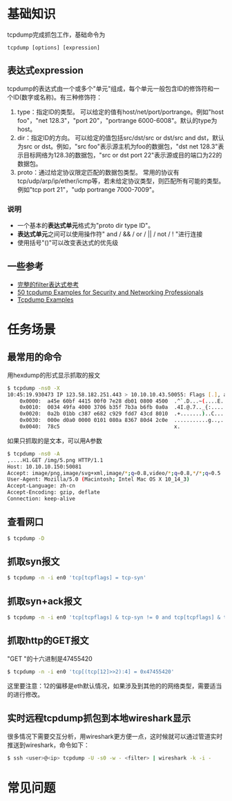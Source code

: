 # 基础知识
tcpdump完成抓包工作，基础命令为
```text
tcpdump [options] [expression]
```

## 表达式expression

tcpdump的表达式由一个或多个"单元"组成，每个单元一般包含ID的修饰符和一个ID(数字或名称)。有三种修饰符：

1. type：指定ID的类型。
可以给定的值有host/net/port/portrange。例如"host foo"，"net 128.3"，"port 20"，"portrange 6000-6008"。默认的type为host。
2. dir：指定ID的方向。
可以给定的值包括src/dst/src or dst/src and dst，默认为src or dst。例如，"src foo"表示源主机为foo的数据包，"dst net 128.3"表示目标网络为128.3的数据包，"src or dst port 22"表示源或目的端口为22的数据包。
3. proto：通过给定协议限定匹配的数据包类型。
常用的协议有tcp/udp/arp/ip/ether/icmp等，若未给定协议类型，则匹配所有可能的类型。例如"tcp port 21"，"udp portrange 7000-7009"。

### 说明
* 一个基本的**表达式单元**格式为"proto dir type ID"。
* **表达式单元**之间可以使用操作符" and / && / or / || / not / ! "进行连接
* 使用括号"()"可以改变表达式的优先级

## 一些参考
- [完整的filter表达式参考](http://www.tcpdump.org/manpages/pcap-filter.7.html)
- [50 tcpdump Examples for Security and Networking Professionals](https://danielmiessler.com/study/tcpdump/)
- [Tcpdump Examples](https://hackertarget.com/tcpdump-examples/)

# 任务场景

## 最常用的命令
用hexdump的形式显示抓取的报文
```bash
$ tcpdump -ns0 -X
10:45:19.930473 IP 123.58.182.251.443 > 10.10.10.43.50055: Flags [.], ack 223, win 14, options [nop,nop,TS val 2204598484 ecr 739145925], length 0
	0x0000:  a45e 60bf 4415 00f0 7e28 db01 0800 4500  .^`.D...~(....E.
	0x0010:  0034 49fa 4000 3706 b35f 7b3a b6fb 0a0a  .4I.@.7.._{:....
	0x0020:  0a2b 01bb c387 e682 c929 fdd7 43cd 8010  .+.......)..C...
	0x0030:  000e d0a0 0000 0101 080a 8367 80d4 2c0e  ...........g..,.
	0x0040:  78c5                                     x.
```

如果只抓取的是文本，可以用A参数
```bash
$ tcpdump -ns0 -A 
,....H1.GET /img/5.png HTTP/1.1
Host: 10.10.10.150:50081
Accept: image/png,image/svg+xml,image/*;q=0.8,video/*;q=0.8,*/*;q=0.5
User-Agent: Mozilla/5.0 (Macintosh; Intel Mac OS X 10_14_3)
Accept-Language: zh-cn
Accept-Encoding: gzip, deflate
Connection: keep-alive
```

## 查看网口
```bash
$ tcpdump -D
```

## 抓取syn报文
```bash
$ tcpdump -n -i en0 'tcp[tcpflags] = tcp-syn'
```

## 抓取syn+ack报文
```bash
$ tcpdump -n -i en0 'tcp[tcpflags] & tcp-syn != 0 and tcp[tcpflags] & tcp-ack != 0'
```

## 抓取http的GET报文
"GET "的十六进制是47455420
```bash
$ tcpdump -n -i en0 'tcp[(tcp[12]>>2):4] = 0x47455420'
```
这里要注意：12的偏移是eth默认情况，如果涉及到其他的的网络类型，需要适当的进行修改。

## 实时远程tcpdump抓包到本地wireshark显示
很多情况下需要交互分析，用wireshark更方便一点，这时候就可以通过管道实时推送到wireshark，命令如下：
```bash
$ ssh <user>@<ip> tcpdump -U -s0 -w - <filter> | wireshark -k -i -
```



# 常见问题
